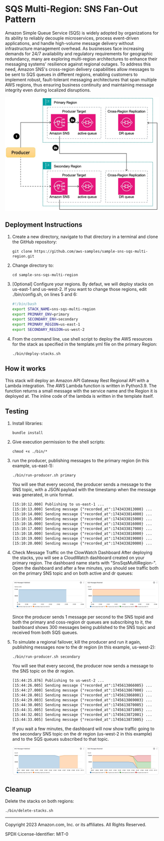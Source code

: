 # SQS Multi-Region: SNS Fan-Out Pattern

Amazon Simple Queue Service (SQS) is widely adopted by organizations for its ability to reliably decouple microservices, process event-driven applications, and handle high-volume message delivery without infrastructure management overhead. As businesses face increasing demands for 24/7 availability and regulatory requirements for geographic redundancy, many are exploring multi-region architectures to enhance their messaging systems' resilience against regional outages. To address this need, Amazon SNS's cross-region delivery capabilities allow messages to be sent to SQS queues in different regions, enabling customers to implement robust, fault-tolerant messaging architectures that span multiple AWS regions, thus ensuring business continuity and maintaining message integrity even during localized disruptions.

![alt text](images/diagram.jpg)

## Deployment Instructions
1. Create a new directory, navigate to that directory in a terminal and clone the GitHub repository:
    ```
    git clone https://github.com/aws-samples/sample-sns-sqs-multi-region.git
    ```
1. Change directory to:
    ```
    cd sample-sns-sqs-multi-region
    ```
1. [Optional] Configure your regions. By defaut, we will deploy stacks on us-east-1 and us-west-2. If you want to change those regions, edit ./bin/config.sh, on lines 5 and 6:
    ```bash
    #!/bin/bash
    export STACK_NAME=sns-sqs-multi-region
    export PRIMARY_ENV=primary
    export SECONDARY_ENV=secondary
    export PRIMARY_REGION=us-east-1
    export SECONDARY_REGION=us-west-2
    ```

1. From the command line, use shell script to deploy the AWS resources for the stack as specified in the template.yml file on the primary Region:
    ```
    ./bin/deploy-stacks.sh 
    ```



## How it works

This stack will deploy an Amazon API Gateway Rest Regional API with a Lambda integration. The AWS Lambda function is written in Python3.9. The function returns a small message with the service name and the Region it is deployed at. The inline code of the lambda is written in the template itself.

## Testing

1. Install libraries:
    ```
    bundle install
    ```
1. Give execution permission to the shell scripts:
    ```
    chmod +x ./bin/*
    ```
1. run the producer, publishing messages to the primary region (in this example, us-east-1):
    ```
    ./bin/run-producer.sh primary
    ```

    You will see that every second, the producer sends a message to the SNS topic, with a JSON payload with the timestamp when the message was generated, in unix format.

    ```
    [15:10:12.000] Publishing to us-east-1 ...
    [15:10:13.000] Sending message {"recorded_at":1743433813000} ...
    [15:10:14.000] Sending message {"recorded_at":1743433814000} ...
    [15:10:15.000] Sending message {"recorded_at":1743433815000} ...
    [15:10:16.000] Sending message {"recorded_at":1743433816000} ...
    [15:10:17.000] Sending message {"recorded_at":1743433817000} ...
    [15:10:18.000] Sending message {"recorded_at":1743433818000} ...
    [15:10:19.000] Sending message {"recorded_at":1743433819000} ...
    [15:10:20.000] Sending message {"recorded_at":1743433820000} ...
    ```

1. Check Message Traffic on the ClowWatch Dashboard
    After deploying the stacks, you will see a CloudWatch dashboard created on your primary region. The dashboard name starts with "SnsSqsMultiRegion-". Open the dashboard and after a few minutes, you should see traffic both on the primary SNS topic and on both active and dr queues:

    ![alt text](images/dashboard-primary.jpg)

    Since the producer sends 1 message per second to the SNS topid and both the primary and coss-region dr queues are subscribing to it, the bashboard shows 300 messages being published to the SNS topic and received from both SQS queues.

1. To simulate a regional failover, kill the producer and run it again, publishing messages now to the dr region (in this example, us-west-2):
    ```
    ./bin/run-producer.sh secondary
    ```

    You will see that every second, the producer now sends a message to the SNS topic on the dr region.

    ```
    [15:44:25.876] Publishing to us-west-2 ...
    [15:44:26.005] Sending message {"recorded_at":1745613866005} ...
    [15:44:27.000] Sending message {"recorded_at":1745613867000} ...
    [15:44:28.001] Sending message {"recorded_at":1745613868001} ...
    [15:44:29.003] Sending message {"recorded_at":1745613869003} ...
    [15:44:30.005] Sending message {"recorded_at":1745613870005} ...
    [15:44:31.005] Sending message {"recorded_at":1745613871005} ...
    [15:44:32.001] Sending message {"recorded_at":1745613872001} ...
    [15:44:33.005] Sending message {"recorded_at":1745613873005} ...
    ```

    If you wait a few minutes, the dashboard will now show traffic going to the secondary SNS topic on the dr region (us-west-2 in this example) and to the  SQS queues subscribed to that topic.


    ![alt text](images/dashboard-secondary.jpg)

## Cleanup
 
Delete the stacks on both regions:
```bash
./bin/delete-stacks.sh 
```

----
Copyright 2023 Amazon.com, Inc. or its affiliates. All Rights Reserved.

SPDX-License-Identifier: MIT-0
